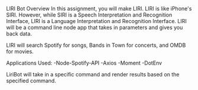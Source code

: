 
LIRI Bot
Overview
In this assignment, you will make LIRI. LIRI is like iPhone's SIRI. However, while SIRI is a Speech Interpretation and Recognition Interface, LIRI is a Language Interpretation and Recognition Interface. LIRI will be a command line node app that takes in parameters and gives you back data.

LIRI will search Spotify for songs, Bands in Town for concerts, and OMDB for movies.


Applications Used:
-Node-Spotify-API
-Axios
-Moment
-DotEnv

LiriBot will take in a specific command and render results based on the specified command.

